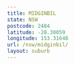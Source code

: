 ```yaml
---
title: MIDGINBIL
state: NSW
postcode: 2484
latitude: -28.38059
longitude: 153.31648
url: /nsw/midginbil/
layout: suburb
---
```

